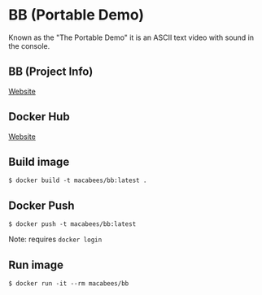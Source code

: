 # BB (Portable Demo)
Known as the "The Portable Demo" it is an ASCII text video with sound in the console.

## BB (Project Info)
[Website](http://aa-project.sourceforge.net/bb/)

## Docker Hub
[Website](https://hub.docker.com/r/macabees/bb/)

## Build image
`$ docker build -t macabees/bb:latest .`

## Docker Push
`$ docker push -t macabees/bb:latest`

Note: requires `docker login`

## Run image
`$ docker run -it --rm macabees/bb`
